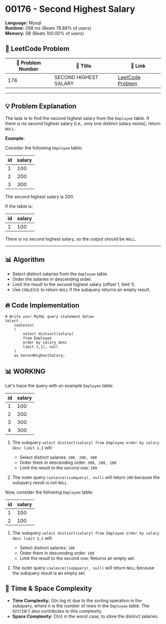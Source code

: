 # 00176 - Second Highest Salary
    
**Language:** Mysql  
**Runtime:** 268 ms (Beats 78.88% of users)  
**Memory:** 0B (Beats 100.00% of users)  

## 📝 **LeetCode Problem**
| 🔢 Problem Number | 📌 Title | 🔗 Link |
|------------------|--------------------------|--------------------------|
| 176 | SECOND HIGHEST SALARY | [LeetCode Problem](https://leetcode.com/problems/second-highest-salary/) |

---

## 💡 **Problem Explanation**

The task is to find the second highest salary from the `Employee` table. If there is no second highest salary (i.e., only one distinct salary exists), return `NULL`.

**Example:**

Consider the following `Employee` table:

| id  | salary |
|-----|--------|
| 1   | 100    |
| 2   | 200    |
| 3   | 300    |

The second highest salary is 200.

If the table is:

| id  | salary |
|-----|--------|
| 1   | 100    |

There is no second highest salary, so the output should be `NULL`.

---

## 📊 **Algorithm**

*   Select distinct salaries from the `Employee` table.
*   Order the salaries in descending order.
*   Limit the result to the second highest salary (offset 1, limit 1).
*   Use `COALESCE` to return `NULL` if the subquery returns an empty result.

## 🔥 **Code Implementation**

```mysql
# Write your MySQL query statement below
Select
    coalesce(
    (
        select distinct(salary)
        from Employee
        order by salary desc
        limit 1,1), null
    )
    as SecondHighestSalary;
```

## 📊 **WORKING**

Let's trace the query with an example `Employee` table:

| id | salary |
|----|--------|
| 1  | 100    |
| 2  | 200    |
| 3  | 300    |
| 4  | 300    |

1.  The subquery `select distinct(salary) from Employee order by salary desc limit 1,1` will:
    *   Select distinct salaries: `100, 200, 300`
    *   Order them in descending order: `300, 200, 100`
    *   Limit the result to the second row: `200`

2.  The outer query `coalesce((subquery), null)` will return `200` because the subquery result is not `NULL`.

Now, consider the following `Employee` table:

| id | salary |
|----|--------|
| 1  | 100    |
| 2  | 100    |

1.  The subquery `select distinct(salary) from Employee order by salary desc limit 1,1` will:
    *   Select distinct salaries: `100`
    *   Order them in descending order: `100`
    *   Limit the result to the second row: Returns an empty set.

2.  The outer query `coalesce((subquery), null)` will return `NULL` because the subquery result is an empty set.

## 🚀 **Time & Space Complexity**

*   **Time Complexity:** O(n log n) due to the sorting operation in the subquery, where n is the number of rows in the `Employee` table.  The `DISTINCT` also contributes to this complexity.
*   **Space Complexity:** O(n) in the worst case, to store the distinct salaries.
    